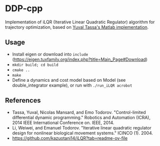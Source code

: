 # DDP-cpp
Implementation of iLQR (Iterative Linear Quadratic Regulator) algorithm for trajectory optimization, based on [Yuval Tassa's Matlab implementation](https://www.mathworks.com/matlabcentral/fileexchange/52069-ilqg-ddp-trajectory-optimization).


## Usage

* Install eigen or download into `include` (https://eigen.tuxfamily.org/index.php?title=Main_Page#Download)
* `mkdir build; cd build`
* `cmake ..` 
* `make`
* Define a dynamics and cost model based on Model (see double_integrator example), or run with `./run_iLQR acrobot`

## References

* Tassa, Yuval, Nicolas Mansard, and Emo Todorov. "Control-limited differential dynamic programming." Robotics and Automation (ICRA), 2014 IEEE International Conference on. IEEE, 2014.
* Li, Weiwei, and Emanuel Todorov. "Iterative linear quadratic regulator design for nonlinear biological movement systems." ICINCO (1). 2004.
* https://github.com/kazuotani14/iLQR?tab=readme-ov-file